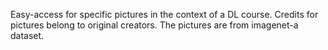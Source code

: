 Easy-access for specific pictures in the context of a DL course. 
Credits for pictures belong to original creators. The pictures are from imagenet-a dataset.
